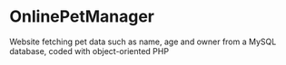 # OnlinePetManager
Website fetching pet data such as name, age and owner from a MySQL database, coded with object-oriented PHP
